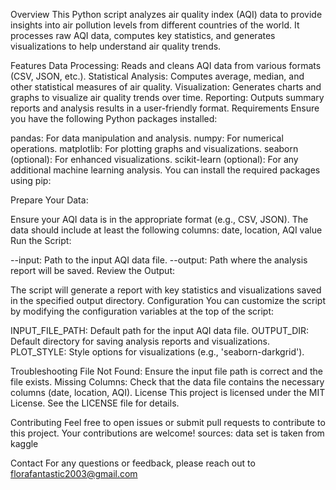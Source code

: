 Overview
This Python script analyzes air quality index (AQI) data to provide insights into air pollution levels from different countries of the world. It processes raw AQI data, computes key statistics, and generates visualizations to help understand air quality trends.

Features
Data Processing: Reads and cleans AQI data from various formats (CSV, JSON, etc.).
Statistical Analysis: Computes average, median, and other statistical measures of air quality.
Visualization: Generates charts and graphs to visualize air quality trends over time.
Reporting: Outputs summary reports and analysis results in a user-friendly format.
Requirements
Ensure you have the following Python packages installed:

pandas: For data manipulation and analysis.
numpy: For numerical operations.
matplotlib: For plotting graphs and visualizations.
seaborn (optional): For enhanced visualizations.
scikit-learn (optional): For any additional machine learning analysis.
You can install the required packages using pip:

Prepare Your Data:

Ensure your AQI data is in the appropriate format (e.g., CSV, JSON).
The data should include at least the following columns: date, location, AQI value
Run the Script:

--input: Path to the input AQI data file.
--output: Path where the analysis report will be saved.
Review the Output:

The script will generate a report with key statistics and visualizations saved in the specified output directory.
Configuration
You can customize the script by modifying the configuration variables at the top of the script:

INPUT_FILE_PATH: Default path for the input AQI data file.
OUTPUT_DIR: Default directory for saving analysis reports and visualizations.
PLOT_STYLE: Style options for visualizations (e.g., 'seaborn-darkgrid').

Troubleshooting
File Not Found: Ensure the input file path is correct and the file exists.
Missing Columns: Check that the data file contains the necessary columns (date, location, AQI).
License
This project is licensed under the MIT License. See the LICENSE file for details.

Contributing
Feel free to open issues or submit pull requests to contribute to this project. Your contributions are welcome!
sources: data set is taken from kaggle

Contact
For any questions or feedback, please reach out to florafantastic2003@gmail.com

